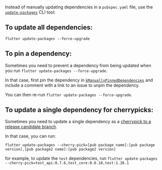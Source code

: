 Instead of manually updating dependencies in a `pubspec.yaml` file, use the [`update-packages`](packages/flutter_tools/lib/src/commands/update_packages.dart) CLI tool:

## To update all dependencies:

`flutter update-packages --force-upgrade`

## To pin a dependency:

Sometimes you need to prevent a dependency from being updated when you run `flutter update-packages --force-upgrade`.

In that case, first pin the dependency in [`kManuallyPinnedDependencies`](https://github.com/flutter/flutter/blob/5bd34ef541575eddae6aaa82fc76a59ae7e464c3/packages/flutter_tools/lib/src/update_packages_pins.dart#L17) and include a comment with a link to an issue to unpin the dependency.

You can then re-run `flutter update-packages --force-upgrade`.

## To update a single dependency for cherrypicks:

Sometimes you need to update a single dependency as a [cherrypick to a release candidate branch](../releases/Flutter-Cherrypick-Process.md).

In that case, you can run:

`flutter update-packages --cherry-pick=[pub package name]:[pub package version],[pub package2 name]:[pub package2 version]`

for example, to update the `test` dependencies, run
`flutter update-packages --cherry-pick=test_api:0.7.6,test_core:0.6.10,test:1.26.1`

